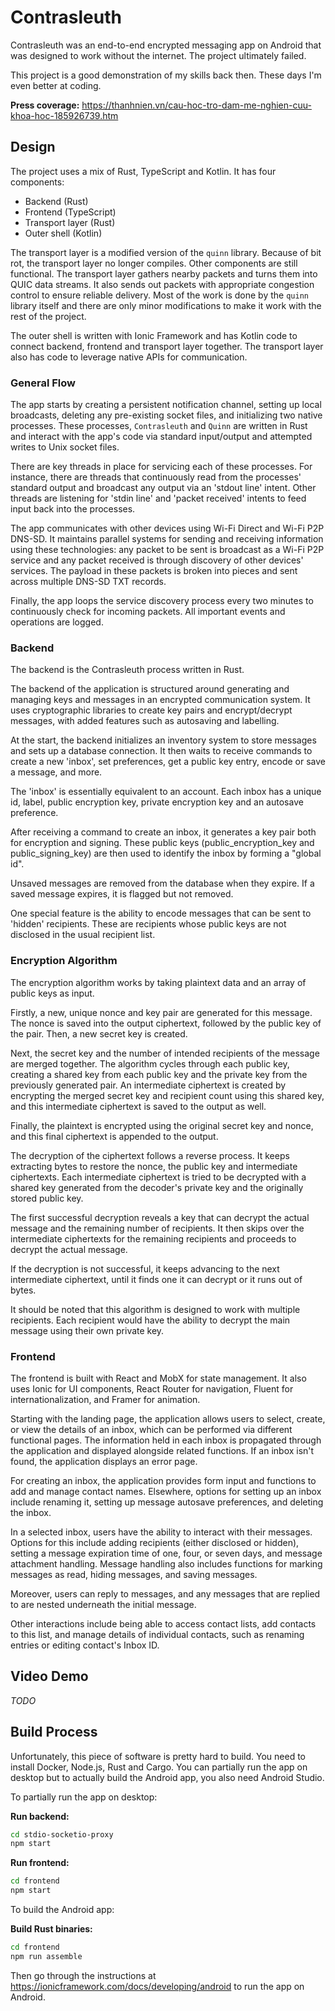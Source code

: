 # Contrasleuth

Contrasleuth was an end-to-end encrypted messaging app on Android that was designed to work without the internet. The project ultimately failed.

This project is a good demonstration of my skills back then. These days I'm even better at coding.

**Press coverage:** https://thanhnien.vn/cau-hoc-tro-dam-me-nghien-cuu-khoa-hoc-185926739.htm

## Design

The project uses a mix of Rust, TypeScript and Kotlin. It has four components:
- Backend (Rust)
- Frontend (TypeScript)
- Transport layer (Rust)
- Outer shell (Kotlin)

The transport layer is a modified version of the `quinn` library. Because of bit rot, the transport layer no longer compiles. Other components are still functional. The transport layer gathers nearby packets and turns them into QUIC data streams. It also sends out packets with appropriate congestion control to ensure reliable delivery. Most of the work is done by the `quinn` library itself and there are only minor modifications to make it work with the rest of the project.

The outer shell is written with Ionic Framework and has Kotlin code to connect backend, frontend and transport layer together. The transport layer also has code to leverage native APIs for communication.

### General Flow

The app starts by creating a persistent notification channel, setting up local broadcasts, deleting any pre-existing socket files, and initializing two native processes. These processes, `Contrasleuth` and `Quinn` are written in Rust and interact with the app's code via standard input/output and attempted writes to Unix socket files. 

There are key threads in place for servicing each of these processes. For instance, there are threads that continuously read from the processes' standard output and broadcast any output via an 'stdout line' intent. Other threads are listening for 'stdin line' and 'packet received' intents to feed input back into the processes. 

The app communicates with other devices using Wi-Fi Direct and Wi-Fi P2P DNS-SD. It maintains parallel systems for sending and receiving information using these technologies: any packet to be sent is broadcast as a Wi-Fi P2P service and any packet received is through discovery of other devices' services. The payload in these packets is broken into pieces and sent across multiple DNS-SD TXT records. 

Finally, the app loops the service discovery process every two minutes to continuously check for incoming packets. All important events and operations are logged.

### Backend

The backend is the Contrasleuth process written in Rust.

The backend of the application is structured around generating and managing keys and messages in an encrypted communication system. It uses cryptographic libraries to create key pairs and encrypt/decrypt messages, with added features such as autosaving and labelling. 

At the start, the backend initializes an inventory system to store messages and sets up a database connection. It then waits to receive commands to create a new 'inbox', set preferences, get a public key entry, encode or save a message, and more. 

The 'inbox' is essentially equivalent to an account. Each inbox has a unique id, label, public encryption key, private encryption key and an autosave preference. 

After receiving a command to create an inbox, it generates a key pair both for encryption and signing. These public keys (public_encryption_key and public_signing_key) are then used to identify the inbox by forming a "global id". 

Unsaved messages are removed from the database when they expire. If a saved message expires, it is flagged but not removed. 

One special feature is the ability to encode messages that can be sent to 'hidden' recipients. These are recipients whose public keys are not disclosed in the usual recipient list.

### Encryption Algorithm

The encryption algorithm works by taking plaintext data and an array of public keys as input. 

Firstly, a new, unique nonce and key pair are generated for this message. The nonce is saved into the output ciphertext, followed by the public key of the pair. Then, a new secret key is created.

Next, the secret key and the number of intended recipients of the message are merged together. The algorithm cycles through each public key, creating a shared key from each public key and the private key from the previously generated pair. An intermediate ciphertext is created by encrypting the merged secret key and recipient count using this shared key, and this intermediate ciphertext is saved to the output as well. 

Finally, the plaintext is encrypted using the original secret key and nonce, and this final ciphertext is appended to the output. 

The decryption of the ciphertext follows a reverse process. It keeps extracting bytes to restore the nonce, the public key and intermediate ciphertexts. Each intermediate ciphertext is tried to be decrypted with a shared key generated from the decoder's private key and the originally stored public key. 

The first successful decryption reveals a key that can decrypt the actual message and the remaining number of recipients. It then skips over the intermediate ciphertexts for the remaining recipients and proceeds to decrypt the actual message. 

If the decryption is not successful, it keeps advancing to the next intermediate ciphertext, until it finds one it can decrypt or it runs out of bytes. 

It should be noted that this algorithm is designed to work with multiple recipients. Each recipient would have the ability to decrypt the main message using their own private key.

### Frontend

The frontend is built with React and MobX for state management. It also uses Ionic for UI components, React Router for navigation, Fluent for internationalization, and Framer for animation.

Starting with the landing page, the application allows users to select, create, or view the details of an inbox, which can be performed via different functional pages. The information held in each inbox is propagated through the application and displayed alongside related functions. If an inbox isn't found, the application displays an error page.

For creating an inbox, the application provides form input and functions to add and manage contact names. Elsewhere, options for setting up an inbox include renaming it, setting up message autosave preferences, and deleting the inbox.

In a selected inbox, users have the ability to interact with their messages. Options for this include adding recipients (either disclosed or hidden), setting a message expiration time of one, four, or seven days, and message attachment handling. Message handling also includes functions for marking messages as read, hiding messages, and saving messages. 

Moreover, users can reply to messages, and any messages that are replied to are nested underneath the initial message.

Other interactions include being able to access contact lists, add contacts to this list, and manage details of individual contacts, such as renaming entries or editing contact's Inbox ID.

## Video Demo

*TODO*

## Build Process

Unfortunately, this piece of software is pretty hard to build. You need to install Docker, Node.js, Rust and Cargo. You can partially run the app on desktop but to actually build the Android app, you also need Android Studio.

To partially run the app on desktop:

**Run backend:**
```sh
cd stdio-socketio-proxy
npm start
```

**Run frontend:**
```sh
cd frontend
npm start
```

To build the Android app:

**Build Rust binaries:**
```sh
cd frontend
npm run assemble
```

Then go through the instructions at https://ionicframework.com/docs/developing/android to run the app on Android.
